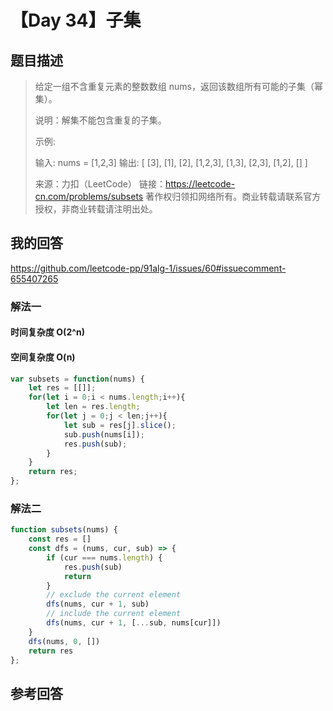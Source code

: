 # 【Day 34】子集

## 题目描述

> 给定一组不含重复元素的整数数组 nums，返回该数组所有可能的子集（幂集）。
>
> 说明：解集不能包含重复的子集。
>
> 示例:
>
> 输入: nums = [1,2,3]
> 输出:
> [
> [3],
> [1],
> [2],
> [1,2,3],
> [1,3],
> [2,3],
> [1,2],
> []
> ]
>
> 来源：力扣（LeetCode）
> 链接：https://leetcode-cn.com/problems/subsets
> 著作权归领扣网络所有。商业转载请联系官方授权，非商业转载请注明出处。

## 我的回答

https://github.com/leetcode-pp/91alg-1/issues/60#issuecomment-655407265

### 解法一

#### 时间复杂度 O(2^n)

#### 空间复杂度 O(n)

```JavaScript
var subsets = function(nums) {
    let res = [[]];
    for(let i = 0;i < nums.length;i++){
        let len = res.length;
        for(let j = 0;j < len;j++){
            let sub = res[j].slice();
            sub.push(nums[i]);
            res.push(sub);
        }
    }
    return res;
};
```

### 解法二

```JavaScript
function subsets(nums) {
    const res = []
    const dfs = (nums, cur, sub) => {
        if (cur === nums.length) {
            res.push(sub)
            return
        }
        // exclude the current element
        dfs(nums, cur + 1, sub)
        // include the current element
        dfs(nums, cur + 1, [...sub, nums[cur]])
    }
    dfs(nums, 0, [])
    return res
};
```

## 参考回答
